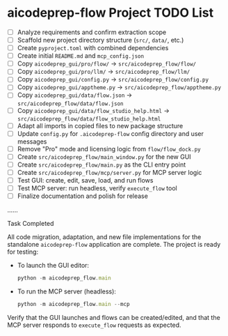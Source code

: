 # aicodeprep-flow Project TODO List

- [ ] Analyze requirements and confirm extraction scope
- [ ] Scaffold new project directory structure (`src/`, `data/`, etc.)
- [ ] Create `pyproject.toml` with combined dependencies
- [ ] Create initial `README.md` and `mcp_config.json`
- [ ] Copy `aicodeprep_gui/pro/flow/` → `src/aicodeprep_flow/flow/`
- [ ] Copy `aicodeprep_gui/pro/llm/` → `src/aicodeprep_flow/llm/`
- [ ] Copy `aicodeprep_gui/config.py` → `src/aicodeprep_flow/config.py`
- [ ] Copy `aicodeprep_gui/apptheme.py` → `src/aicodeprep_flow/apptheme.py`
- [ ] Copy `aicodeprep_gui/data/flow.json` → `src/aicodeprep_flow/data/flow.json`
- [ ] Copy `aicodeprep_gui/data/flow_studio_help.html` → `src/aicodeprep_flow/data/flow_studio_help.html`
- [ ] Adapt all imports in copied files to new package structure
- [ ] Update `config.py` for `.aicodeprep-flow` config directory and user messages
- [ ] Remove "Pro" mode and licensing logic from `flow/flow_dock.py`
- [ ] Create `src/aicodeprep_flow/main_window.py` for the new GUI
- [ ] Create `src/aicodeprep_flow/main.py` as the CLI entry point
- [ ] Create `src/aicodeprep_flow/mcp/server.py` for MCP server logic
- [ ] Test GUI: create, edit, save, load, and run flows
- [ ] Test MCP server: run headless, verify `execute_flow` tool
- [ ] Finalize documentation and polish for release

......

Task Completed

All code migration, adaptation, and new file implementations for the standalone `aicodeprep-flow` application are complete. The project is ready for testing:

- To launch the GUI editor:

  ```javascript
  python -m aicodeprep_flow.main
  ```

- To run the MCP server (headless):

  ```javascript
  python -m aicodeprep_flow.main --mcp
  ```

Verify that the GUI launches and flows can be created/edited, and that the MCP server responds to `execute_flow` requests as expected.
